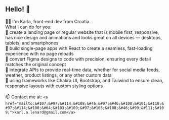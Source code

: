 ## Hello! 👋<br>

👩‍💻 I'm Karla, front-end dev from Croatia.
<br>
What I can do for you:<br>
💾 create a landing page or regular website that is mobile first, responsive, has nice design and animations and looks great on all devices — desktops, tablets, and smartphones<br>
💾 build single-page apps with React to create a seamless, fast-loading experience with no page reloads<br>
💾 convert Figma designs to code with precision, ensuring every detail matches the original concept<br>
💾 integrate APIs to provide real-time data, whether for social media feeds, weather, product listings, or any other custom data <br>
💾 using frameworks like Chakra UI, Bootstrap, and Tailwind to ensure clean, responsive layouts with custom styling options<br>
<br>
📫 Contact me at: `<a href="mailto:&#107;&#97;&#114;&#108;&#46;&#97;&#46;&#108;&#101;&#110;&#97;&#114;&#100;&#64;&#103;&#109;&#97;&#105;&#108;&#46;&#99;&#111;&#109;">karl.a.lenard@gmail.com</a>`
